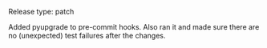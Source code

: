 Release type: patch


Added pyupgrade to pre-commit hooks. Also ran it and made sure there are no (unexpected) test failures after the changes.
